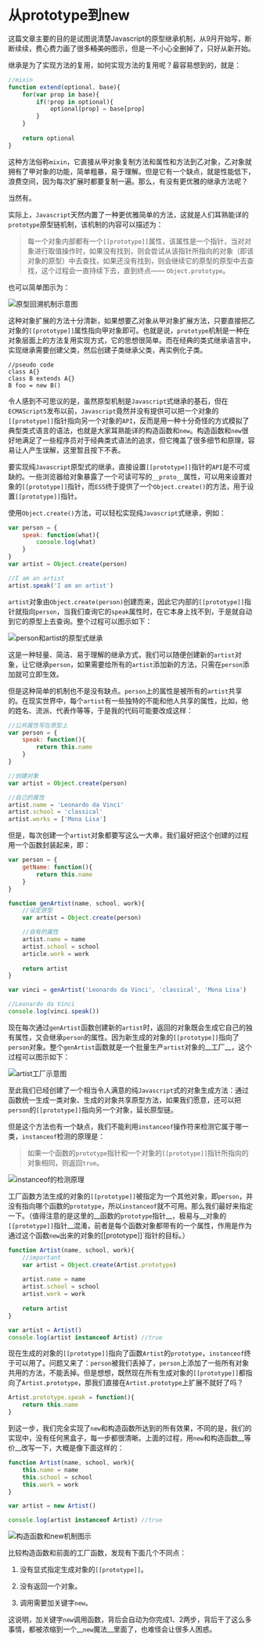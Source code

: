 # 从prototype到new
这篇文章主要的目的是试图说清楚Javascript的原型继承机制，从9月开始写，断断续续，费心费力画了很多<del>精美的</del>图示，但是一不小心全删掉了，只好从新开始。

继承是为了实现方法的复用，如何实现方法的复用呢？最容易想到的，就是：

```js
//mixin
function extend(optional, base){
    for(var prop in base){
        if(!prop in optional){
            optional[prop] = base[prop]
        }
    }
    
    return optional
}
```

这种方法俗称`mixin`，它直接从甲对象复制方法和属性和方法到乙对象，乙对象就拥有了甲对象的功能，简单粗暴，易于理解。但是它有一个缺点，就是性能低下，浪费空间，因为每次扩展时都要复制一遍。那么，有没有更优雅的继承方法呢？

当然有。

实际上，`Javascript`天然内置了一种更优雅简单的方法，这就是人们耳熟能详的`prototype`原型链机制，该机制的内容可以描述为：

> 每一个对象内部都有一个`[[prototype]]`属性，该属性是一个指针，当对对象进行取值操作时，如果没有找到，则会尝试从该指针所指向的对象（即该对象的原型）中去查找，如果还没有找到，则会继续它的原型的原型中去查找，这个过程会一直持续下去，直到终点—— `Object.prototype`。

也可以简单图示为：

![原型回溯机制示意图](http://placeholder.exp)

这种对象扩展的方法十分清新，如果想要乙对象从甲对象扩展方法，只要直接把乙对象的`[[prototype]]`属性指向甲对象即可。也就是说，`prototype`机制是一种在对象层面上的方法复用实现方式，它的思想很简单。而在经典的类式继承语言中，实现继承需要创建父类，然后创建子类继承父类，再实例化子类。

```
//pseudo code
class A{}
class B extends A{}
B foo = new B()
```
令人感到不可思议的是，虽然原型机制是`Javascript`式继承的基石，但在`ECMAScript5`发布以前，`Javascript`竟然并没有提供可以把一个对象的`[[prototype]]`指针指向另一个对象的`API`，反而是用一种十分奇怪的方式模拟了典型类式语言的语法，也就是大家耳熟能详的构造函数和`new`。构造函数和`new`很好地满足了一些程序员对于经典类式语法的追求，但它掩盖了很多细节和原理，容易让人产生误解，这里暂且按下不表。

要实现纯`Javascript`原型式的继承，直接设置`[[prototype]]`指针的`API`是不可或缺的。一些浏览器给对象暴露了一个可读可写的`__proto__`属性，可以用来设置对象的`[[prototype]]`指针，而`ES5`终于提供了一个`Object.create()`的方法，用于设置`[[prototype]]`指针。

使用`Object.create()`方法，可以轻松实现纯`Javascript`式继承，例如：

```js
var person = {
    speak: function(what){
        console.log(what)
    }
}
var artist = Object.create(person)

//I am an artist
artist.speak('I am an artist')
```

`artist`对象由`Object.create(person)`创建而来，因此它内部的`[[prototype]]`指针就指向`person`，当我们查询它的`speak`属性时，在它本身上找不到，于是就自动到它的原型上去查询。整个过程可以图示如下：

![person和artist的原型式继承](http://placeholder.exp)

这是一种轻量、简洁、易于理解的继承方式，我们可以随便创建新的`artist`对象，让它继承`person`，如果需要给所有的`artist`添加新的方法，只需在`person`添加就可立即生效。

但是这种简单的机制也不是没有缺点。`person`上的属性是被所有的`artist`共享的。在现实世界中，每个`artist`有一些独特的不能和他人共享的属性，比如，他的姓名、流派、代表作等等，于是我的代码可能要改成这样：

```js
//公共属性写在原型上
var person = {
    speak: function(){
        return this.name
    }
}

//创建对象
var artist = Object.create(person)

//自己的属性
artist.name = 'Leonardo da Vinci'
artist.school = 'classical'
artist.works = ['Mona Lisa']

```

但是，每次创建一个`artist`对象都要写这么一大串，我们最好把这个创建的过程用一个函数封装起来，即：

```js
var person = {
    getName: function(){
        return this.name
    }
}

function genArtist(name, school, work){
    //设定原型
    var artist = Object.create(person)

    //自有的属性    
    artist.name = name
    artist.school = school
    article.work = work
    
    return artist
}

var vinci = genArtist('Leonardo da Vinci', 'classical', 'Mona Lisa')

//Leonardo da Vinci
console.log(vinci.speak())
```

现在每次通过`genArtist`函数创建新的`artist`时，返回的对象既会生成它自己的独有属性，又会继承`person`的属性。因为新生成的对象的`[[prototype]]`指向了`person`对象。整个`genArtist`函数就是一个批量生产`artist`对象的__工厂__，这个过程可以图示如下：

![artist工厂示意图](http://placeholder.exp)

至此我们已经创建了一个相当令人满意的纯`Javascript`式的对象生成方法：通过函数统一生成一类对象、生成的对象共享原型方法，如果我们愿意，还可以把`person`的`[[prototype]]`指向另一个对象，延长原型链。

但是这个方法也有一个缺点，我们不能利用`instanceof`操作符来检测它属于哪一类，`instanceof`检测的原理是：

> 如果一个函数的`prototype`指针和一个对象的`[[prototype]]`指针所指向的对象相同，则返回`true`。

![instanceof的检测原理](http://placeholder.exp)

工厂函数方法生成的对象的`[[prototype]]`被指定为一个其他对象，即`person`，并没有指向哪个函数的`prototype`，所以`instanceof`就不可用。那么我们最好来指定一下。（值得注意的是这里的__函数的`prototype`指针__，极易与__对象的`[[prototype]]`指针__混淆，前者是每个函数对象都带有的一个属性，作用是作为通过这个函数`new`出来的对象的[[prototype]]`指针的目标。）

```js
function Artist(name, school, work){
    //important
    var artist = Object.create(Artist.prototype)
    
    artist.name = name
    artist.school = school
    artist.work = work
    
    return artist
}

var artist = Artist()
console.log(artist instanceof Artist) //true
```

现在生成的对象的`[[prototype]]`指向了函数`Artist`的`prototype`，`instanceof`终于可以用了。问题又来了：`person`被我们丢掉了，`person`上添加了一些所有对象共用的方法，不能丢掉。但是想想，既然现在所有生成对象的`[[prototype]]`都指向了`Artist.prototype`，那我们直接在`Artist.prototype`上扩展不就好了吗？

```js
Artist.prototype.speak = function(){
    return this.name
}
```

到这一步，我们完全实现了`new`和构造函数所达到的所有效果，不同的是，我们的实现中，没有任何黑盒子，每一步都很清晰。上面的过程，用`new`和构造函数__等价__改写一下，大概是像下面这样的：

```js
function Artist(name, school, work){
    this.name = name
    this.school = school
    this.work = work
}

var artist = new Artist()

console.log(artist instanceof Artist) //true
```

![构造函数和new机制图示](http://placeholder.exp)

比较构造函数和前面的工厂函数，发现有下面几个不同点：

1. 没有显式指定生成对象的`[[prototype]]`。

2. 没有返回一个对象。

3. 调用需要加关键字`new`。

这说明，加关键字`new`调用函数，背后会自动为你完成1、2两步，背后干了这么多事情，都被浓缩到一个__`new`魔法__里面了，也难怪会让很多人困惑。
